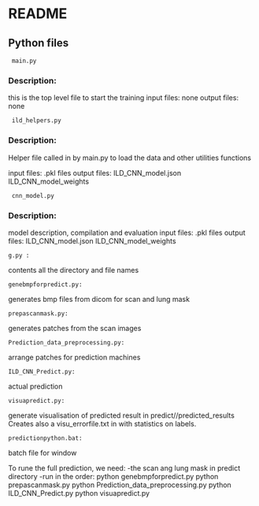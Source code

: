 # README

## Python files

     main.py

### Description:
this is the top level file to start the training
input files:
	none
output files:
	none

     ild_helpers.py

### Description:
Helper file called in by main.py to load the data and other utilities functions

input files:
	   .pkl files
output files:
	   ILD_CNN_model.json
	   ILD_CNN_model_weights

     cnn_model.py

### Description:
model description, compilation and evaluation
input files:
	   .pkl files
output files:
	   ILD_CNN_model.json
	   ILD_CNN_model_weights
	   
	g.py :
contents all the directory and file names

	genebmpforpredict.py: 
generates bmp files from dicom for scan and lung mask

	prepascanmask.py: 
generates patches from the scan images

	Prediction_data_preprocessing.py: 
arrange patches for prediction machines

	ILD_CNN_Predict.py: 
actual prediction

	visuapredict.py: 
generate visualisation of predicted result in predict/<patient>/predicted_results
Creates also a visu_errorfile.txt in <predict> with statistics on labels.

	predictionpython.bat: 
batch file for window

To rune the full prediction, we need:
-the scan ang lung mask in predict directory
-run in the order:
python genebmpforpredict.py
python prepascanmask.py
python Prediction_data_preprocessing.py
python ILD_CNN_Predict.py
python visuapredict.py
